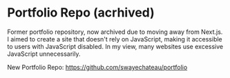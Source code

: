 # Portfolio Repo (acrhived)

Former portfolio repository, now archived due to moving away from Next.js. I aimed to create a site that doesn't rely on JavaScript, making it accessible to users with JavaScript disabled. In my view, many websites use excessive JavaScript unnecessarily.

New Portfolio Repo: https://github.com/swayechateau/portfolio
